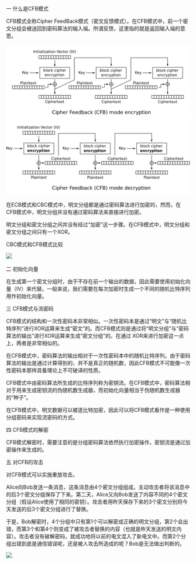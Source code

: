 一 什么是CFB模式

CFB模式全称Cipher FeedBack模式（密文反馈模式）。在CFB模式中，前一个密文分组会被送回到密码算法的输入端。所谓反馈，这里指的就是返回输入端的意思。

![](jpg/wiki_cfb_encryption_white_bg.jpg)
![](jpg/wiki_cfb_decryption_white_bg.jpg)

在ECB模式和CBC模式中，明文分组都是通过密码算法进行加密的，然而，在CFB模式中，明文分组并没有通过密码算法来直接进行加密。

明文分组和密文分组之间并没有经过“加密”这一步骤。在CFB模式中，明文分组和密文分组之间只有一个XOR。

CBC模式和CFB模式比较

![](https://img-blog.csdn.net/20180903220139811?watermark/2/text/aHR0cHM6Ly9ibG9nLmNzZG4ubmV0L2NoZW5ncWl1bWluZw==/font/5a6L5L2T/fontsize/400/fill/I0JBQkFCMA==/dissolve/70)

二 初始化向量

在生成第一个密文分组时，由于不存在前一个输出的数据，因此需要使用初始化向量（IV）来代替。一般来说，我们需要在每次加密时生成一个不同的随机比特序列用作初始化向量。

三 CFB模式与流密码

CFB模式的结构和一次性密码本非常相似。一次性密码本是通过“明文”与“随机比特序列”进行XOR运算来生成“密文”的。而CFB模式则是通过将“明文分组”与“密码算法的输出”进行XOR运算来生成“密文分组”的。在通过 XOR来进行加密这一点上，两者是非常相似的。

在CFB模式中，密码算法的输出相对于一次性密码本中的随机比特序列。由于密码算法的输出是通过计算得到的，并不是真正的随机数，因此CFB模式不可能像一次性密码本那样具备理论上不可破译的性质。

CFB模式中由密码算法所生成的比特序列称为密钥流。在CFB模式中，密码算法相对于用来生成密钥流的伪随机数生成器，而初始化向量相当于伪随机数生成器的“种子”。

在CFB模式中，明文数据可以被逐比特加密，因此可以将CFB模式看作是一种使用分组密码来实现流密码的方式。

四 CFB模式的解密

CFB模式解密时，需要注意的是分组密码算法依然执行加密操作，密钥流是通过加密操作来生成的。

五 对CFB的攻击

对CFB模式可以实施重放攻击。 

Alice向Bob发送一条消息，这条消息由4个密文分组组成。主动攻击者将该消息中的后3个密文分组保存了下来。第二天，Alice又向Bob发送了内容不同的4个密文分组（假设Alice使用了相同的密钥）。攻击者用昨天保存下来的3个密文分别将今天发送的后3个密文分组进行了替换。

于是，Bob解密时，4个分组中只有第1个可以解密成正确的明文分组，第2个会出错，而第3个和第4个则变成了被攻击者替换的内容（也就是昨天发送的明文内容）。攻击者没有破解密码，就成功地将以前的电文混入了新电文中。而第2个分组出错到底是通信错误呢，还是被人攻击所造成的呢？Bob是无法做出判断的。

![](https://img-blog.csdn.net/20180903220450915?watermark/2/text/aHR0cHM6Ly9ibG9nLmNzZG4ubmV0L2NoZW5ncWl1bWluZw==/font/5a6L5L2T/fontsize/400/fill/I0JBQkFCMA==/dissolve/70)